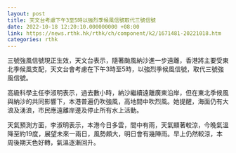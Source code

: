 ```yaml
---
layout: post
title: 天文台考慮下午3至5時以強烈季候風信號取代三號信號
date: 2022-10-18 12:20:10.000000000 +08:00
link: https://news.rthk.hk/rthk/ch/component/k2/1671481-20221018.htm
categories: rthk
---
```


三號強風信號現正生效，天文台表示，隨著颱風納沙進一步遠離，香港將主要受東北季候風支配，天文台會考慮在下午3時至5時，以強烈季候風信號，取代三號強風信號。

高級科學主任李淑明表示，過去數小時，納沙繼續遠離廣東沿岸，但在東北季候風與納沙的共同影響下，本港普遍仍吹強風，高地間中吹烈風。她提醒，海面仍有大浪及湧浪，市民應遠離岸邊及停止所有水上活動。

天氣預測方面，李淑明表示，本港今日多雲，間中有雨，天氣顯著較涼，今晚氣溫降至約19度，展望未來一兩日，風勢頗大，明日會有幾陣雨。早上仍然較涼，本周後期天色好轉，氣溫逐漸回升。
